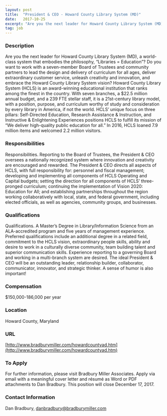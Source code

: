```yaml
---
layout: post
title:  "President & CEO - Howard County Library System (MD)"
date:   2017-10-25
excerpt: "Are you the next leader for Howard County Library System (MD), a world-class system that embodies the philosophy, “Libraries = Education”? Do you want to work with a seven-member Board of Trustees and community partners to lead the design and delivery of curriculum for all ages, deliver extraordinary customer service,..."
tag: job
---
```


### Description   

Are you the next leader for Howard County Library System (MD), a world-class system that embodies the philosophy, “Libraries = Education”? Do you want to work with a seven-member Board of Trustees and community partners to lead the design and delivery of curriculum for all ages, deliver extraordinary customer service, unleash creativity and innovation, and embrace the Howard County Library System vision?  Howard County Library System (HCLS) is an award-winning educational institution that ranks among the finest in the country. With seven branches, a $22.5 million annual budget, and a 239 FTE stellar staff, it is a 21st-century library model, with a position, purpose, and curriculum worthy of study and consideration by every library in America, if not the world. HCLS’ unique focus on three pillars: Self-Directed Education, Research Assistance & Instruction, and Instructive & Enlightening Experiences positions HCLS to fulfill its mission of “We deliver high-quality public education for all.” In 2016, HCLS loaned 7.9 million items and welcomed 2.2 million visitors.


### Responsibilities   

Responsibilities. Reporting to the Board of Trustees, the President & CEO oversees a nationally recognized system where innovation and creativity are encouraged and rewarded. The President & CEO directs all aspects of HCLS, with full responsibility for: personnel and fiscal management; developing and implementing all components of HCLS Operating and Capital budgets; setting the direction for all components of HCLS’ three-pronged curriculum; continuing the implementation of Vision 2020: Education for All; and establishing partnerships throughout the region working collaboratively with local, state, and federal government, including elected officials, as well as agencies, community groups, and businesses. 


### Qualifications   

Qualifications.  A Master’s Degree in Library/Information Science from an ALA-accredited program and five years of management experience. Preferred qualifications include an additional degree in a related field, commitment to the HCLS vision, extraordinary people skills, ability and desire to work in a culturally diverse community, team building talent and superior communication skills. Experience reporting to a governing Board and working in a multi-branch system are desired. The ideal President & CEO will be an outstanding leader, relationship builder, collaborator, communicator, innovator, and strategic thinker. A sense of humor is also important!


### Compensation   

$150,000-186,000 per year


### Location   

Howard County, Maryland


### URL   

[http://www.bradburymiller.com/howardcountyad.htm](http://www.bradburymiller.com/howardcountyad.htm)

### To Apply   

For further information, please visit Bradbury Miller Associates. Apply via email with a meaningful cover letter and résumé as Word or PDF attachments to Dan Bradbury. This position will close December 17, 2017.




### Contact Information   

Dan Bradbury, danbradbury@bradburymiller.com

